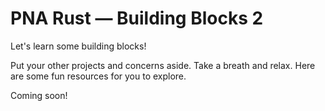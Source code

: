 # PNA Rust &mdash; Building Blocks 2

Let's learn some building blocks!

Put your other projects and concerns aside. Take a breath and relax. Here
are some fun resources for you to explore.

Coming soon!
